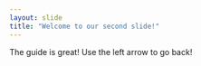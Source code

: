 ```yaml
---
layout: slide
title: "Welcome to our second slide!"
---
```

The guide is great!
Use the left arrow to go back!
